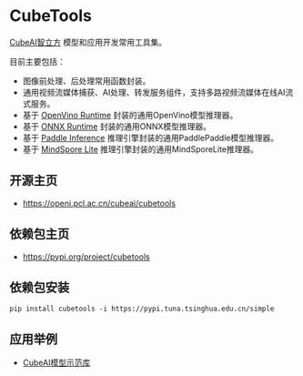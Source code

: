 # CubeTools

[CubeAI智立方](https://openi.pcl.ac.cn/OpenI/cubeai) 模型和应用开发常用工具集。

目前主要包括：

- 图像前处理、后处理常用函数封装。
- 通用视频流媒体捕获、AI处理、转发服务组件，支持多路视频流媒体在线AI流式服务。
- 基于 [OpenVino Runtime](https://pypi.org/project/openvino/) 封装的通用OpenVino模型推理器。
- 基于 [ONNX Runtime](https://pypi.org/project/onnxruntime-gpu/) 封装的通用ONNX模型推理器。
- 基于 [Paddle Inference](https://www.paddlepaddle.org.cn/paddle/paddleinference) 推理引擎封装的通用PaddlePaddle模型推理器。
- 基于 [MindSpore Lite](https://www.mindspore.cn/lite) 推理引擎封装的通用MindSporeLite推理器。

## 开源主页

- https://openi.pcl.ac.cn/cubeai/cubetools

## 依赖包主页 

- https://pypi.org/project/cubetools

## 依赖包安装

    pip install cubetools -i https://pypi.tuna.tsinghua.edu.cn/simple

## 应用举例

- [CubeAI模型示范库](https://openi.pcl.ac.cn/cubeai-model-zoo/cubeai-model-zoo)

